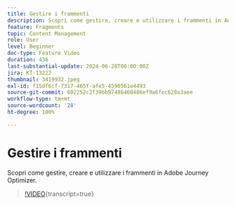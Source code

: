 ```yaml
---
title: Gestire i frammenti
description: Scopri come gestire, creare e utilizzare i frammenti in Adobe Journey Optimizer.
feature: Fragments
topic: Content Management
role: User
level: Beginner
doc-type: Feature Video
duration: 436
last-substantial-update: 2024-06-28T00:00:00Z
jira: KT-13222
thumbnail: 3419932.jpeg
exl-id: f15df6cf-7317-465f-afe5-4590561e4493
source-git-commit: 602252c2f39bb97486460486ef9a6fec628a3aee
workflow-type: tm+mt
source-wordcount: '28'
ht-degree: 100%

---
```


# Gestire i frammenti

Scopri come gestire, creare e utilizzare i frammenti in Adobe Journey Optimizer.

>[!VIDEO](https://video.tv.adobe.com/v/3419932/?learn=on){transcript=true}
